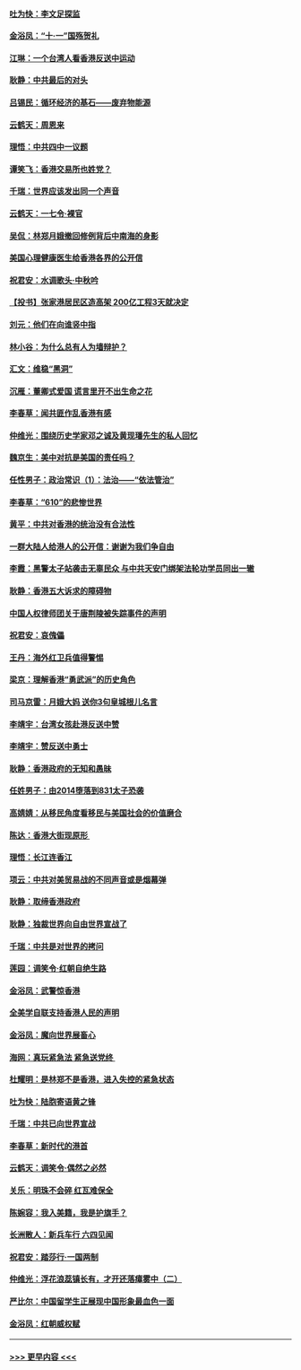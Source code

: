 #### [吐为快：李文足探监](../pages/nsc993/n11509622.md?t=09101833) 
#### [金浴凤：“十‧一”国殇贺礼](../pages/nsc993/n11509593.md?t=09101833) 
#### [江琳：一个台湾人看香港反送中运动](../pages/nsc993/n11509211.md?t=09101833) 
#### [耿静：中共最后的对头](../pages/nsc993/n11508308.md?t=09101833) 
#### [吕锡民：循环经济的基石——废弃物能源](../pages/nsc993/n11508212.md?t=09101833) 
#### [云鹤天：周恩来](../pages/nsc993/n11508055.md?t=09101833) 
#### [理悟：中共四中一议题](../pages/nsc993/n11507782.md?t=09101833) 
#### [谭笑飞：香港交易所也姓党？](../pages/nsc993/n11507753.md?t=09101833) 
#### [千瑞：世界应该发出同一个声音](../pages/nsc993/n11507290.md?t=09101833) 
#### [云鹤天：一七令‧裸官](../pages/nsc993/n11507177.md?t=09101833) 
#### [吴侃：林郑月娥撤回修例背后中南海的身影](../pages/nsc993/n11506876.md?t=09101833) 
#### [美国心理健康医生给香港各界的公开信](../pages/nsc993/n11506809.md?t=09101833) 
#### [祝君安：水调歌头‧中秋吟](../pages/nsc993/n11506758.md?t=09101833) 
#### [【投书】张家港居民区造高架 200亿工程3天就决定](../pages/nsc993/n11506682.md?t=09101833) 
#### [刘元：他们在向谁竖中指](../pages/nsc993/n11505384.md?t=09101833) 
#### [林小谷：为什么总有人为墙辩护？](../pages/nsc993/n11505226.md?t=09101833) 
#### [汇文：维稳“黑洞”](../pages/nsc993/n11504347.md?t=09101833) 
#### [沉雁：董卿式爱国 谎言里开不出生命之花](../pages/nsc993/n11503215.md?t=09101833) 
#### [李春草：闻共匪作乱香港有感](../pages/nsc993/n11503072.md?t=09101833) 
#### [仲维光：围绕历史学家邓之诚及黄现璠先生的私人回忆](../pages/nsc993/n11501330.md?t=09101833) 
#### [魏京生：美中对抗是美国的责任吗？](../pages/nsc993/n11500723.md?t=09101833) 
#### [任性男子：政治常识（1）：法治——“依法管治”](../pages/nsc993/n11500791.md?t=09101833) 
#### [李春草：“610”的悲惨世界](../pages/nsc993/n11501141.md?t=09101833) 
#### [黄平：中共对香港的统治没有合法性](../pages/nsc993/n11499473.md?t=09101833) 
#### [一群大陆人给港人的公开信：谢谢为我们争自由](../pages/nsc993/n11500402.md?t=09101833) 
#### [李霞：黑警太子站袭击无辜民众 与中共天安门绑架法轮功学员同出一辙](../pages/nsc993/n11499805.md?t=09101833) 
#### [耿静：香港五大诉求的障碍物](../pages/nsc993/n11497578.md?t=09101833) 
#### [中国人权律师团关于唐荆陵被失踪事件的声明](../pages/nsc993/n11500014.md?t=09101833) 
#### [祝君安：哀傀儡](../pages/nsc993/n11499776.md?t=09101833) 
#### [王丹：海外红卫兵值得警惕](../pages/nsc993/n11498138.md?t=09101833) 
#### [梁京：理解香港“勇武派”的历史角色](../pages/nsc993/n11498006.md?t=09101833) 
#### [司马京雷：月娥大妈  送你3句皇城根儿名言](../pages/nsc993/n11497885.md?t=09101833) 
#### [李靖宇：台湾女孩赴港反送中赞](../pages/nsc993/n11497721.md?t=09101833) 
#### [李靖宇：赞反送中勇士](../pages/nsc993/n11497452.md?t=09101833) 
#### [耿静：香港政府的无知和愚昧](../pages/nsc993/n11494238.md?t=09101833) 
#### [任姓男子：由2014堕落到831太子恐袭](../pages/nsc993/n11496683.md?t=09101833) 
#### [高婧婧：从移民角度看移民与美国社会的价值磨合](../pages/nsc993/n11495757.md?t=09101833) 
#### [陈达：香港大街现原形 ](../pages/nsc993/n11495441.md?t=09101833) 
#### [理悟：长江连香江](../pages/nsc993/n11495377.md?t=09101833) 
#### [项云：中共对美贸易战的不同声音或是烟幕弹](../pages/nsc993/n11494929.md?t=09101833) 
#### [耿静：取缔香港政府](../pages/nsc993/n11494218.md?t=09101833) 
#### [耿静：独裁世界向自由世界宣战了](../pages/nsc993/n11494190.md?t=09101833) 
#### [千瑞：中共是对世界的拷问](../pages/nsc993/n11493021.md?t=09101833) 
#### [莲园：调笑令‧红朝自绝生路](../pages/nsc993/n11493011.md?t=09101833) 
#### [金浴凤：武警惊香港](../pages/nsc993/n11492994.md?t=09101833) 
#### [全美学自联支持香港人民的声明](../pages/nsc993/n11492630.md?t=09101833) 
#### [金浴凤：魔向世界展畜心](../pages/nsc993/n11492599.md?t=09101833) 
#### [海网：真玩紧急法 紧急送党终 ](../pages/nsc993/n11492535.md?t=09101833) 
#### [杜耀明：是林郑不是香港，进入失控的紧急状态](../pages/nsc993/n11491420.md?t=09101833) 
#### [吐为快：陆胞寄语黄之锋](../pages/nsc993/n11491117.md?t=09101833) 
#### [千瑞：中共已向世界宣战](../pages/nsc993/n11490123.md?t=09101833) 
#### [李春草：新时代的港首](../pages/nsc993/n11489864.md?t=09101833) 
#### [云鹤天：调笑令·偶然之必然](../pages/nsc993/n11489701.md?t=09101833) 
#### [关乐：明珠不会碎 红瓦难保全](../pages/nsc993/n11489647.md?t=09101833) 
#### [陈婉容：我入美籍，我是护旗手？](../pages/nsc993/n11487908.md?t=09101833) 
#### [长洲散人：新兵车行 六四见闻](../pages/nsc993/n11487729.md?t=09101833) 
#### [祝君安：踏莎行‧一国两制](../pages/nsc993/n11487699.md?t=09101833) 
#### [仲维光：浮花浪蕊镇长有，才开还落瘴雾中（二）](../pages/nsc993/n11483286.md?t=09101833) 
#### [严比尔：中国留学生正展现中国形象最血色一面](../pages/nsc993/n11485145.md?t=09101833) 
#### [金浴凤：红朝威权赋](../pages/nsc993/n11485191.md?t=09101833) 

----
#### [ >>> 更早内容 <<< ](../indexes/nsc993-earlier.md)
